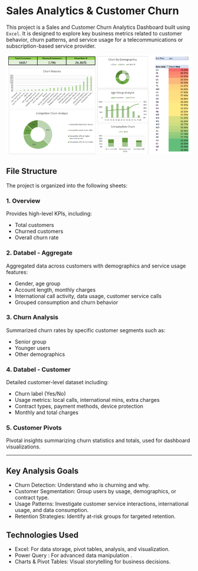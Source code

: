 # Sales Analytics & Customer Churn 

This project is a Sales and Customer Churn Analytics Dashboard built using `Excel`. 
It is designed to explore key business metrics related to customer behavior, churn patterns, and service usage for a telecommunications or subscription-based service provider.

![Dashboard Preview](Sales%20Analytics%20%26%20Customer%20Churn%20Dashboard.png)

## File Structure

The project is organized into the following sheets:

### 1. Overview
Provides high-level KPIs, including:
- Total customers
- Churned customers
- Overall churn rate

### 2. Databel - Aggregate
Aggregated data across customers with demographics and service usage features:
- Gender, age group  
- Account length, monthly charges
- International call activity, data usage, customer service calls
- Grouped consumption and churn behavior

### 3. Churn Analysis
Summarized churn rates by specific customer segments such as:
- Senior group
- Younger users
- Other demographics

### 4. Databel - Customer
Detailed customer-level dataset including:
- Churn label (Yes/No)
- Usage metrics: local calls, international mins, extra charges
- Contract types, payment methods, device protection
- Monthly and total charges

### 5. Customer Pivots
Pivotal insights summarizing churn statistics and totals, used for dashboard visualizations.

---

## Key Analysis Goals

- Churn Detection: Understand who is churning and why.
- Customer Segmentation: Group users by usage, demographics, or contract type.
- Usage Patterns: Investigate customer service interactions, international usage, and data consumption.
- Retention Strategies: Identify at-risk groups for targeted retention.

##  Technologies Used

- Excel: For data storage, pivot tables, analysis, and visualization.
- Power Query : For advanced data manipulation .
- Charts & Pivot Tables: Visual storytelling for business decisions.

 
